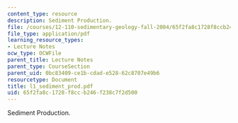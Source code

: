 ```yaml
---
content_type: resource
description: Sediment Production.
file: /courses/12-110-sedimentary-geology-fall-2004/65f2fa8c1728f8ccb246f238c7f2d500_l1_sediment_prod.pdf
file_type: application/pdf
learning_resource_types:
- Lecture Notes
ocw_type: OCWFile
parent_title: Lecture Notes
parent_type: CourseSection
parent_uid: 0bc83409-ce1b-cdad-e528-62c8707e49b6
resourcetype: Document
title: l1_sediment_prod.pdf
uid: 65f2fa8c-1728-f8cc-b246-f238c7f2d500
---
```

Sediment Production.

